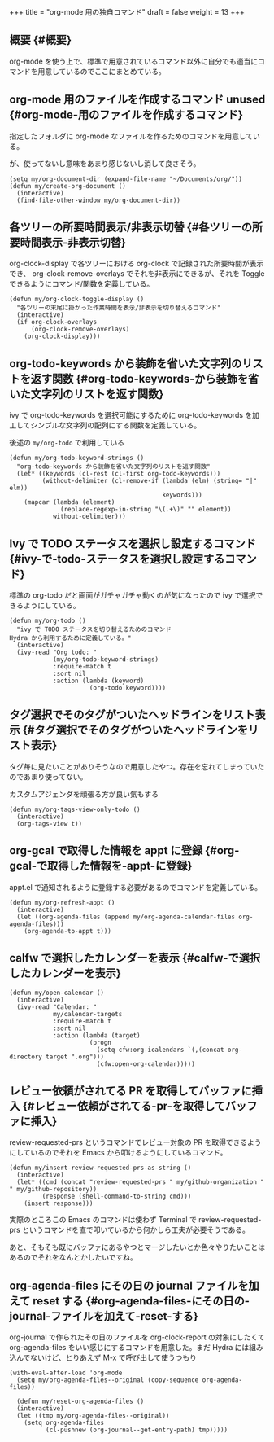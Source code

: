+++
title = "org-mode 用の独自コマンド"
draft = false
weight = 13
+++

## 概要 {#概要}

org-mode を使う上で、標準で用意されているコマンド以外に自分でも適当にコマンドを用意しているのでここにまとめている。


## org-mode 用のファイルを作成するコマンド <span class="tag"><span class="unused">unused</span></span> {#org-mode-用のファイルを作成するコマンド}

指定したフォルダに org-mode なファイルを作るためのコマンドを用意している。

が、使ってないし意味をあまり感じないし消して良さそう。

```emacs-lisp
(setq my/org-document-dir (expand-file-name "~/Documents/org/"))
(defun my/create-org-document ()
  (interactive)
  (find-file-other-window my/org-document-dir))
```


## 各ツリーの所要時間表示/非表示切替 {#各ツリーの所要時間表示-非表示切替}

org-clock-display で各ツリーにおける org-clock で記録された所要時間が表示でき、
org-clock-remove-overlays でそれを非表示にできるが、それを Toggle できるようにコマンド/関数を定義している。

```emacs-lisp
(defun my/org-clock-toggle-display ()
  "各ツリーの末尾に掛かった作業時間を表示/非表示を切り替えるコマンド"
  (interactive)
  (if org-clock-overlays
      (org-clock-remove-overlays)
    (org-clock-display)))
```


## org-todo-keywords から装飾を省いた文字列のリストを返す関数 {#org-todo-keywords-から装飾を省いた文字列のリストを返す関数}

ivy で org-todo-keywords を選択可能にするために
org-todo-keywords を加工してシンプルな文字列の配列にする関数を定義している。

後述の `my/org-todo` で利用している

```emacs-lisp
(defun my/org-todo-keyword-strings ()
  "org-todo-keywords から装飾を省いた文字列のリストを返す関数"
  (let* ((keywords (cl-rest (cl-first org-todo-keywords)))
         (without-delimiter (cl-remove-if (lambda (elm) (string= "|" elm))
                                          keywords)))
    (mapcar (lambda (element)
              (replace-regexp-in-string "\(.+\)" "" element))
            without-delimiter)))
```


## Ivy で TODO ステータスを選択し設定するコマンド {#ivy-で-todo-ステータスを選択し設定するコマンド}

標準の org-todo だと画面がガチャガチャ動くのが気になったので
ivy で選択できるようにしている。

```emacs-lisp
(defun my/org-todo ()
  "ivy で TODO ステータスを切り替えるためのコマンド
Hydra から利用するために定義している。"
  (interactive)
  (ivy-read "Org todo: "
            (my/org-todo-keyword-strings)
            :require-match t
            :sort nil
            :action (lambda (keyword)
                      (org-todo keyword))))
```


## タグ選択でそのタグがついたヘッドラインをリスト表示 {#タグ選択でそのタグがついたヘッドラインをリスト表示}

タグ毎に見たいことがありそうなので用意したやつ。存在を忘れてしまっていたのであまり使ってない。

カスタムアジェンダを頑張る方が良い気もする

```emacs-lisp
(defun my/org-tags-view-only-todo ()
  (interactive)
  (org-tags-view t))
```


## org-gcal で取得した情報を appt に登録 {#org-gcal-で取得した情報を-appt-に登録}

appt.el で通知されるように登録する必要があるのでコマンドを定義している。

```emacs-lisp
(defun my/org-refresh-appt ()
  (interactive)
  (let ((org-agenda-files (append my/org-agenda-calendar-files org-agenda-files)))
    (org-agenda-to-appt t)))
```


## calfw で選択したカレンダーを表示 {#calfw-で選択したカレンダーを表示}

```emacs-lisp
(defun my/open-calendar ()
  (interactive)
  (ivy-read "Calendar: "
            my/calendar-targets
            :require-match t
            :sort nil
            :action (lambda (target)
                      (progn
                        (setq cfw:org-icalendars `(,(concat org-directory target ".org")))
                        (cfw:open-org-calendar)))))
```


## レビュー依頼がされてる PR を取得してバッファに挿入 {#レビュー依頼がされてる-pr-を取得してバッファに挿入}

review-requested-prs というコマンドでレビュー対象の PR を取得できるようにしているのでそれを Emacs から叩けるようにしているコマンド。

```emacs-lisp
(defun my/insert-review-requested-prs-as-string ()
  (interactive)
  (let* ((cmd (concat "review-requested-prs " my/github-organization " " my/github-repository))
         (response (shell-command-to-string cmd)))
    (insert response)))
```

実際のところこの Emacs のコマンドは使わず
Terminal で review-requested-prs というコマンドを直で叩いているから何かしら工夫が必要そうである。

あと、そもそも既にバッファにあるやつとマージしたいとか色々やりたいことはあるのでそれをなんとかしたいですね。


## org-agenda-files にその日の journal ファイルを加えて reset する {#org-agenda-files-にその日の-journal-ファイルを加えて-reset-する}

org-journal で作られたその日のファイルを
org-clock-report の対象にしたくて org-agenda-files をいい感じにするコマンドを用意した。まだ Hydra には組み込んでないけど、とりあえず M-x で呼び出して使うつもり

```emacs-lisp
(with-eval-after-load 'org-mode
  (setq my/org-agenda-files--original (copy-sequence org-agenda-files))

  (defun my/reset-org-agenda-files ()
  (interactive)
  (let ((tmp my/org-agenda-files--original))
    (setq org-agenda-files
          (cl-pushnew (org-journal--get-entry-path) tmp)))))
```
